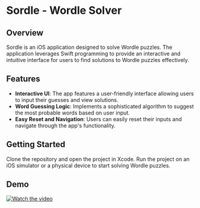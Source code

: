 # Sordle - Wordle Solver

## Overview
Sordle is an iOS application designed to solve Wordle puzzles. The application leverages Swift programming to provide an interactive and intuitive interface for users to find solutions to Wordle puzzles effectively.

## Features
- **Interactive UI**: The app features a user-friendly interface allowing users to input their guesses and view solutions.
- **Word Guessing Logic**: Implements a sophisticated algorithm to suggest the most probable words based on user input.
- **Easy Reset and Navigation**: Users can easily reset their inputs and navigate through the app's functionality.

## Getting Started
Clone the repository and open the project in Xcode. Run the project on an iOS simulator or a physical device to start solving Wordle puzzles.

## Demo
[![Watch the video](http://img.youtube.com/vi/cMmQPt0_nxU/0.jpg)](http://www.youtube.com/watch?v=cMmQPt0_nxU "Watch the video")
